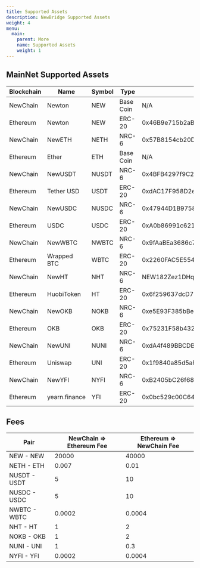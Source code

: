 ```yaml
---
title: Supported Assets
description: NewBridge Supported Assets
weight: 4
menu:
  main:
    parent: More
    name: Supported Assets
    weight: 1
---
```


## MainNet Supported Assets

| Blockchain | Name          | Symbol | Type      | Contract                                   |
| ---------- | ------------- | ------ | --------- | ------------------------------------------ |
| NewChain   | Newton        | NEW    | Base Coin | N/A                                        |
| Ethereum   | Newton        | NEW    | ERC-20    | 0x46B9e715b2aB7D5999DEe748eFe9379E4f94e0bF |
| NewChain   | NewETH        | NETH   | NRC-6     | 0x57B8154cb20D8a99a0d4aC55db3bcd19f61Baa5B |
| Ethereum   | Ether         | ETH    | Base Coin | N/A                                        |
| NewChain   | NewUSDT       | NUSDT  | NRC-6     | 0x4BFB4297f9C28a373aE6ae58a8f8EfeFF334cae8 |
| Ethereum   | Tether USD    | USDT   | ERC-20    | 0xdAC17F958D2ee523a2206206994597C13D831ec7 |
| NewChain   | NewUSDC       | NUSDC  | NRC-6     | 0x47944D1B9758424eb628dB7E2daA5F522745310D |
| Ethereum   | USDC          | USDC   | ERC-20    | 0xA0b86991c6218b36c1d19D4a2e9Eb0cE3606eB48 |
| NewChain   | NewWBTC       | NWBTC  | NRC-6     | 0x9fAaBEa3686c7176349406AB52D1eD31B693ac0b |
| Ethereum   | Wrapped BTC   | WBTC   | ERC-20    | 0x2260FAC5E5542a773Aa44fBCfeDf7C193bc2C599 |
| NewChain   | NewHT         | NHT    | NRC-6     | NEW182Zez1DHqZYy4dGBUczxHfvMV2pMvYp8vUZ    |
| Ethereum   | HuobiToken    | HT     | ERC-20    | 0x6f259637dcD74C767781E37Bc6133cd6A68aa161 |
| NewChain   | NewOKB        | NOKB   | NRC-6     | 0xe5E93F385bBebc4656FBA1b3faFF2B5C9B761EA0 |
| Ethereum   | OKB           | OKB    | ERC-20    | 0x75231F58b43240C9718Dd58B4967c5114342a86c |
| NewChain   | NewUNI        | NUNI   | NRC-6     | 0xdA4f489BBCDBb7ADe39AD60205bd64b38C1c2A40 |
| Ethereum   | Uniswap       | UNI    | ERC-20    | 0x1f9840a85d5aF5bf1D1762F925BDADdC4201F984 |
| NewChain   | NewYFI        | NYFI   | NRC-6     | 0xB2405bC26f68A49D52C722d6Ddc9902AB8dC30c7 |
| Ethereum   | yearn.finance | YFI    | ERC-20    | 0x0bc529c00C6401aEF6D220BE8C6Ea1667F6Ad93e |

## Fees

| Pair         | NewChain => Ethereum Fee | Ethereum => NewChain Fee |
| ------------ | ------------------------ | ------------------------ |
| NEW - NEW    | 20000                    | 40000                    |
| NETH - ETH   | 0.007                    | 0.01                     |
| NUSDT - USDT | 5                        | 10                       |
| NUSDC - USDC | 5                        | 10                       |
| NWBTC - WBTC | 0.0002                   | 0.0004                   |
| NHT - HT     | 1                        | 2                        |
| NOKB - OKB   | 1                        | 2                        |
| NUNI - UNI   | 1                        | 0.3                      |
| NYFI - YFI   | 0.0002                   | 0.0004                   |
